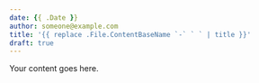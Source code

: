 ```yaml
---
date: {{ .Date }}
author: someone@example.com
title: '{{ replace .File.ContentBaseName `-` ` ` | title }}'
draft: true
---
```


Your content goes here.
